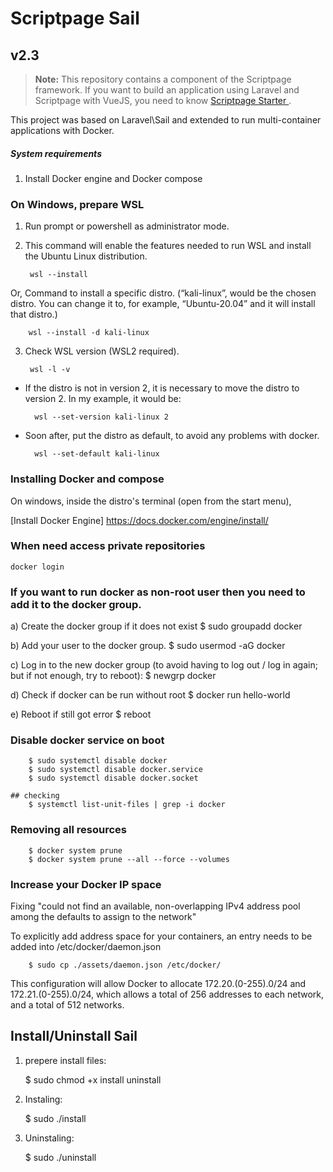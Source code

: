 # Scriptpage Sail

## v2.3

> **Note:** This repository contains a component of the Scriptpage framework. If you want to build an application using Laravel and Scriptpage with VueJS, you need to know [Scriptpage Starter ](https://github.com/tuliogoncalves/starter-with-vuejs).

This project was based on Laravel\Sail and extended to run multi-container applications with Docker.

##### System requirements

1) Install Docker engine and Docker compose

### On Windows, prepare WSL

1) Run prompt or powershell as administrator mode.
2) This command will enable the features needed to run WSL and install the Ubuntu Linux distribution.

        wsl --install

Or, Command to install a specific distro. (“kali-linux”, would be the chosen distro. You can change it to, for example, “Ubuntu-20.04” and it will install that distro.)

        wsl --install -d kali-linux

3) Check WSL version (WSL2 required).

        wsl -l -v

- If the distro is not in version 2, it is necessary to move the distro to version 2. In my example, it would be:

        wsl --set-version kali-linux 2

- Soon after, put the distro as default, to avoid any problems with docker.

        wsl --set-default kali-linux

### Installing Docker and compose

On windows, inside the distro's terminal (open from the start menu),

[Install Docker Engine] https://docs.docker.com/engine/install/

### When need access private repositories

    docker login

### If you want to run docker as non-root user then you need to add it to the docker group.

a) Create the docker group if it does not exist
        $ sudo groupadd docker

b) Add your user to the docker group.
        $ sudo usermod -aG docker <USER>

c) Log in to the new docker group (to avoid having to log out / log in again; but if not enough, try to reboot):
        $ newgrp docker

d) Check if docker can be run without root
        $ docker run hello-world

e) Reboot if still got error
        $ reboot

### Disable docker service on boot

        $ sudo systemctl disable docker
        $ sudo systemctl disable docker.service
        $ sudo systemctl disable docker.socket

    ## checking
        $ systemctl list-unit-files | grep -i docker

### Removing all resources

        $ docker system prune
        $ docker system prune --all --force --volumes

### Increase your Docker IP space

Fixing "could not find an available, non-overlapping IPv4 address pool among the defaults to assign to the network"

To explicitly add address space for your containers, an entry needs to be added into /etc/docker/daemon.json

        $ sudo cp ./assets/daemon.json /etc/docker/

This configuration will allow Docker to allocate 172.20.(0-255).0/24 and 172.21.(0-255).0/24, which allows a total of 256 addresses to each network, and a total of 512 networks.

## Install/Uninstall Sail

1) prepere install files:

   $ sudo chmod +x install uninstall

2) Instaling:

   $ sudo ./install

3) Uninstaling:

   $ sudo ./uninstall
